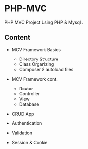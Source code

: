 # PHP-MVC
PHP MVC Project Using PHP &amp; Mysql  .

## Content

- MCV Framework Basics
  - Directory Structure
  - Class Organizing 
  - Composer &  autoload files
  
- MCV Framework cont.
  - Router 
  - Controller
  - View
  - Database
  
- CRUD App 
- Authentication
- Validation
- Session & Cookie



